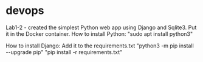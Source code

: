 # devops
Lab1-2 - created the simplest Python web app using Django and Sqlite3. Put it in the Docker container.
How to install Python:
"sudo apt install python3"

How to install Django:
Add it to the requirements.txt
"python3 -m pip install --upgrade pip"
"pip install -r requirements.txt"